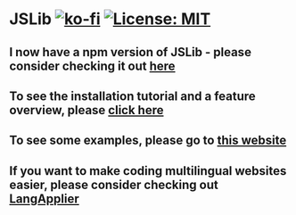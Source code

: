 # JSLib   [![ko-fi](https://www.ko-fi.com/img/donate_sm.png)](https://sv443.net/ko-fi) [![License: MIT](https://img.shields.io/badge/License-MIT-blue.svg)](https://opensource.org/licenses/MIT) 

## I now have a npm version of JSLib - please consider checking it out [here](https://github.com/Sv443/JSLib-npm)

## To see the installation tutorial and a feature overview, please <a href="https://github.com/Sv443/JSLib/wiki">click here</a>
## To see some examples, please go to <a href="https://sv443.github.io/JSLib/demo.html">this website</a>
## If you want to make coding multilingual websites easier, please consider checking out <a href="https://github.com/Sv443/LangApplier">LangApplier</a>
